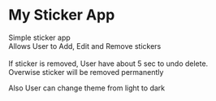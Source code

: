 # My Sticker App

Simple sticker app\
Allows User to Add, Edit and Remove stickers\
\
If sticker is removed, User have about 5 sec to undo delete.\
Overwise sticker will be removed permanently

Also User can change theme from light to dark

